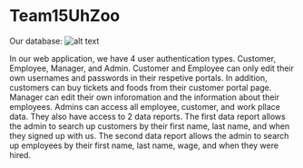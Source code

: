 # Team15UhZoo

Our database:
![alt text](https://github.com/L3rpio/Team15UhZoo/blob/main/er.jpg?raw=true)

In our web application, we have 4 user authentication types. Customer, Employee, Manager, and Admin. 
Customer and Employee can only edit their own usernames and passwords in their respetive portals.
In addition, customers can buy tickets and foods from their customer portal page. 
Manager can edit their own inforomation and the information about their employees.
Admins can access all employee, customer, and work pllace data. They also have access to 2 data reports. 
The first data report allows the admin to search up customers by their first name, last name, and when they signed up with us.
The second data report allows the admin to search up employees by their first name, last name, wage, and when they were hired. 

